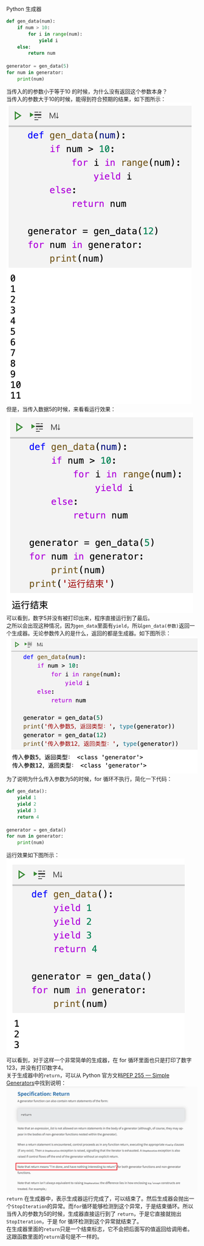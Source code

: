 Python 生成器
```python
def gen_data(num):
    if num > 10:
        for i in range(num):
            yield i
    else:
        return num

generator = gen_data(5)
for num in generator:
    print(num)
```
当传入的的参数小于等于10 的时候，为什么没有返回这个参数本身？<br />当传入的参数大于10的时候，能得到符合预期的结果，如下图所示：<br />![2021-05-30-00-37-30-290472.png](./img/1622306310489-36944749-0aba-40bc-8faf-97e421f6e0a9.png)<br />但是，当传入数据5的时候，来看看运行效果：<br />![2021-05-30-00-37-30-337347.png](./img/1622306323325-b0b0b3f2-c405-44ad-8a3d-9535c1654a38.png)<br />可以看到，数字5并没有被打印出来，程序直接运行到了最后。<br />之所以会出现这种情况，因为`gen_data`里面有`yield`，所以`gen_data(参数)`返回一个生成器。无论参数传入的是什么，返回的都是生成器。如下图所示：<br />![2021-05-30-00-37-30-414350.png](./img/1622306350801-ae59718f-c4d7-478c-a5da-c95dc7075827.png)<br />为了说明为什么传入参数为5的时候，for 循环不执行，简化一下代码：
```python
def gen_data():
    yield 1
    yield 2
    yield 3
    return 4

generator = gen_data()
for num in generator:
    print(num)
```
运行效果如下图所示：<br />![2021-05-30-00-37-30-532283.png](./img/1622306376278-c7c2f285-01c4-4158-a6ff-5336151ee932.png)<br />可以看到，对于这样一个非常简单的生成器，在 for 循环里面也只是打印了数字123，并没有打印数字4。<br />关于生成器中的`return`，可以从 Python 官方文档[PEP 255 — Simple Generators](https://www.python.org/dev/peps/pep-0255/#specification-return)中找到说明：<br />![image.png](./img/1622306732108-153ea0a3-c779-4d69-8b09-2aeeb95d512e.png)<br />`return` 在生成器中，表示生成器运行完成了，可以结束了。然后生成器会抛出一个`StopIteration`的异常。而`for`循环能够检测到这个异常，于是结束循环。所以当传入的参数为5的时候，生成器直接运行到了 `return`，于是它直接就抛出`StopIteration`，于是 for 循环检测到这个异常就结束了。<br />在生成器里面的`return`只是一个结束标志，它不会把后面写的值返回给调用者。这跟函数里面的`return`语句是不一样的。
